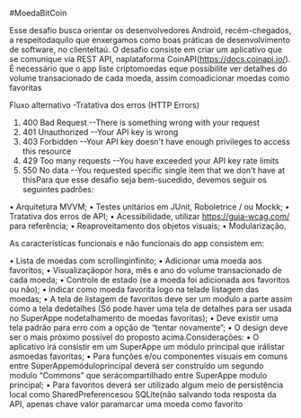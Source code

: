 #MoedaBitCoin

Esse desafio busca orientar os desenvolvedores Android, recém-chegados, a 
respeitodaquilo que enxergamos como boas práticas de desenvolvimento de 
software, no clienteItaú. O desafio consiste em criar um aplicativo que se 
comunique via REST API, naplataforma CoinAPI(https://docs.coinapi.io/).
 É necessário que o app liste criptomoedas eque possibilite ver detalhes do 
volume transacionado de cada moeda, assim comoadicionar moedas como favoritas

Fluxo alternativo -Tratativa dos erros (HTTP Errors)

1. 400 Bad Request --There is something wrong with your request
2. 401 Unauthorized --Your API key is wrong
3. 403 Forbidden --Your API key doesn't have enough privileges to access this resource
4. 429 Too many requests --You have exceeded your API key rate limits
5. 550 No data --You requested specific single item that we don't have at thisPara que 
esse desafio seja bem-sucedido, devemos seguir os seguintes padrões:

• Arquitetura MVVM;
• Testes unitários em JUnit, Roboletrice / ou Mockk;
• Tratativa dos erros de API;
• Acessibilidade, utilizar https://guia-wcag.com/ para referência;
• Reaproveitamento dos objetos visuais;
• Modularização.

As características funcionais e não funcionais do app consistem em:

• Lista de moedas com scrollinginfinito;
• Adicionar uma moeda aos favoritos;
• Visualizaçãopor hora, mês e ano do volume transacionado de cada moeda;
• Controle de estado (se a moeda foi adicionada aos favoritos ou não);
• Indicar como moeda favorita logo na telade listagem das moedas;
• A tela de listagem de favoritos deve ser um modulo a parte assim 
como a tela dedetalhes (Só pode haver uma tela de detalhes para ser usada 
no SuperAppe nodetalhamento de moedas favoritas);
• Deve existir uma tela padrão para erro com a opção de “tentar novamente”;
• O design deve ser o mais próximo possível do proposto acima.Considerações:
• O aplicativo irá consistir em um SuperAppe um módulo principal que irálistar 
asmoedas favoritas;
• Para funções e/ou componentes visuais em comuns entre SuperAppemóduloprincipal 
deverá ser construído um segundo modulo “Commons” que serácompartilhado entre 
SuperAppe modulo principal;
• Para favoritos deverá ser utilizado algum meio de persistência local como 
SharedPreferencesou SQLite(não salvando toda resposta da API, apenas chave valor 
paramarcar uma moeda como favorito
